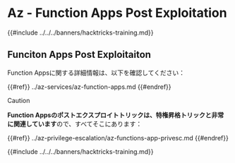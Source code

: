 # Az - Function Apps Post Exploitation

{{#include ../../../banners/hacktricks-training.md}}

## Funciton Apps Post Exploitaiton

Function Appsに関する詳細情報は、以下を確認してください：

{{#ref}}
../az-services/az-function-apps.md
{{#endref}}

> [!CAUTION]
> **Function Appsのポストエクスプロイトトリックは、特権昇格トリックと非常に関連しています**ので、すべてそこにあります：

{{#ref}}
../az-privilege-escalation/az-functions-app-privesc.md
{{#endref}}

{{#include ../../../banners/hacktricks-training.md}}

